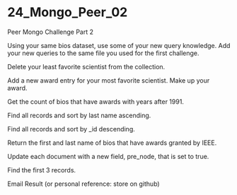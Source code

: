 # 24_Mongo_Peer_02

Peer Mongo Challenge Part 2

Using your same bios dataset, use some of your new query knowledge.
Add your new queries to the same file you used for the first challenge.

Delete your least favorite scientist from the collection.

Add a new award entry for your most favorite scientist. Make up your award.

Get the count of bios that have awards with years after 1991.

Find all records and sort by last name ascending.

Find all records and sort by _id descending.

Return the first and last name of bios that have awards granted by IEEE.

Update each document with a new field, pre_node, that is set to true.

Find the first 3 records.

Email Result (or personal reference: store on github)
